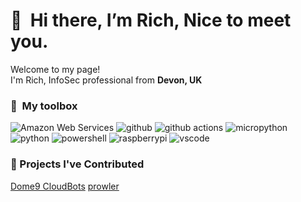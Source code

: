 # 👋 &nbsp;Hi there, I’m Rich, Nice to meet you.
<p>Welcome to my page! </br> I'm Rich, InfoSec professional from <b>Devon, UK</b></p>

### 🧰 &nbsp;My toolbox
<p>
  <img alt="Amazon Web Services" src="https://img.shields.io/badge/-Amazon%20Web%20Services-FF9924?style=flat&logo=amazonaws&logoColor=white" />
  <img alt="github" src="https://img.shields.io/badge/-GitHub-black?style=flat&logo=github&logoColor=white" />
  <img alt="github actions" src="https://img.shields.io/badge/-Github_Actions-2088FF?style=flat&logo=github-actions&logoColor=white" />
  <img alt="micropython" src="https://img.shields.io/badge/-micropython-black?style=flat&logo=micropython&logoColor=white" />
  <img alt="python" src="https://img.shields.io/badge/-python-2b5b84?style=flat&logo=python&logoColor=white" />
  <img alt="powershell" src="https://img.shields.io/badge/-PowerShell-1d74ba?style=flat&logo=powershell&logoColor=white" />
  <img alt="raspberrypi" src="https://img.shields.io/badge/-RaspberryPi-CB2455?style=flat&logo=raspberrypi&logoColor=white" />
  <img alt="vscode" src="https://img.shields.io/badge/-VScode-0066B8?style=flat&logo=visualstudiocode&logoColor=white" />
</p>

### 🎁 Projects I've Contributed

[Dome9 CloudBots](https://github.com/dome9/cloud-bots)
[prowler](https://github.com/prowler-cloud/prowler)